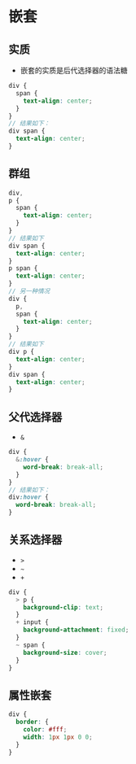 # 嵌套

## 实质

- 嵌套的实质是后代选择器的语法糖

```scss
div {
  span {
    text-align: center;
  }
}
// 结果如下：
div span {
  text-align: center;
}
```

## 群组

```scss
div,
p {
  span {
    text-align: center;
  }
}
// 结果如下
div span {
  text-align: center;
}
p span {
  text-align: center;
}
// 另一种情况
div {
  p,
  span {
    text-align: center;
  }
}
// 结果如下
div p {
  text-align: center;
}
div span {
  text-align: center;
}
```

## 父代选择器

- `&`

```scss
div {
  &:hover {
    word-break: break-all;
  }
}
// 结果如下：
div:hover {
  word-break: break-all;
}
```

## 关系选择器

- `>`
- `~`
- `+`

```scss
div {
  > p {
    background-clip: text;
  }
  + input {
    background-attachment: fixed;
  }
  ~ span {
    background-size: cover;
  }
}
```

## 属性嵌套

```scss
div {
  border: {
    color: #fff;
    width: 1px 1px 0 0;
  }
}
```
